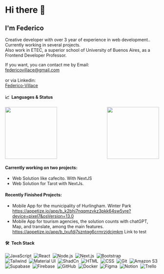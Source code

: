# Hi there 👋

<!--
**Federico-Villace/Federico-Villace** is a ✨ _special_ ✨ repository because its `README.md` (this file) appears on your GitHub profile.

Here are some ideas to get you started:

- 🔭 I’m currently working on ...
- 🌱 I’m currently learning ...
- 👯 I’m looking to collaborate on ...
- 🤔 I’m looking for help with ...
- 💬 Ask me about ...
- 📫 How to reach me: ...
- 😄 Pronouns: ...
- ⚡ Fun fact: ...
-->
## I'm Federico

Creative developer with over 3 year of experience in web development.. Currently working in several projects.
<br />
  Also work in ETEC, a superior school of University of Buenos Aires, as a Frontend Developer Professor.


If you want, you can contact me by Email:</br> <a href="mailto:federicovillace@gmail.com">federicovillace@gmail.com</a> <br></br>or via Linkedin: </br><a href="https://www.linkedin.com/in/federico-villace/">Federico-Villace</a>


#### 📈 &nbsp;Languages & Status 
<p>
<img height="170px" src="https://github-readme-stats-sigma-five.vercel.app/api/top-langs/?username=Federico-Villace&exclude_repo=,free-for-dev&layout=compact&langs_count=6&theme=radical">
  
  <img height="170px" align="right" src="https://github-readme-stats-sigma-five.vercel.app/api?username=Federico-Villace&sshow_icons=true&theme=radical&count_private=true">
</p>

#### Carrently working on two projects:
- Web Solution like cafecito. With NextJS 
- Web Solution for Tarot with NextJs.

#### Recently Finished Projects:
- Mobile App for the municipality of Hurlingham. Winter Park 
https://appetize.io/app/b_k2bhi7nqqmzvkz3pkk64sw5yre?device=pixel7&osVersion=13.0
- Mobile App for tourism agencies, the solution counts with chatGPT, Map, and translate, among the main features.
 https://appetize.io/app/b_txufdj7szntqg6crmrzjdcjmkm Link to test 
 

#### 🛠 &nbsp;Tech Stack
![JavaScript](https://img.shields.io/badge/-JavaScript-05122A?style=flat&logo=javascript)&nbsp;
![React](https://img.shields.io/badge/-React-05122A?style=flat&logo=react)&nbsp;
![Node.js](https://img.shields.io/badge/-Node.js-05122A?style=flat&logo=node.js)&nbsp;
![Next.js](https://img.shields.io/badge/-NextJs-05122A?style=flat&logo=Next.Js)&nbsp;
![Bootstrap](https://img.shields.io/badge/-Bootstrap-05122A?style=flat&logo=bootstrap&logoColor=563D7C)\
![Tailwind](https://img.shields.io/badge/-Tailwind%20CSS-38B2AC?style=flat&logo=tailwind-css&logoColor=white)&nbsp;
![Material UI](https://img.shields.io/badge/-Material%20UI-0081CB?style=flat&logo=mui&logoColor=white)&nbsp;
![ShadCn](https://img.shields.io/badge/-ShadCn-121212?style=flat&logo=shadcn&logoColor=white)&nbsp;
![HTML](https://img.shields.io/badge/-HTML-05122A?style=flat&logo=HTML5)&nbsp;
![CSS](https://img.shields.io/badge/-CSS-05122A?style=flat&logo=CSS3&logoColor=1572B6)&nbsp;
![Git](https://img.shields.io/badge/-Git-05122A?style=flat&logo=git)&nbsp;
![Amazon S3](https://img.shields.io/badge/-Amazon%20S3-569A31?style=flat&logo=amazon-s3&logoColor=white)&nbsp;
![Supabase](https://img.shields.io/badge/-Supabase-3ECF8E?style=flat&logo=supabase&logoColor=white)&nbsp;
![Firebase](https://img.shields.io/badge/-Firebase-FFCA28?style=flat&logo=firebase&logoColor=white)&nbsp;
![GitHub](https://img.shields.io/badge/-GitHub-05122A?style=flat&logo=github)&nbsp;
![Docker](https://img.shields.io/badge/-Docker-2496ED?style=flat&logo=docker&logoColor=white)&nbsp;
![Figma](https://img.shields.io/badge/-Figma-F24E1E?style=flat&logo=figma&logoColor=white)&nbsp;
![Notion](https://img.shields.io/badge/-Notion-000000?style=flat&logo=notion&logoColor=white)&nbsp;
![Trello](https://img.shields.io/badge/-Trello-0052CC?style=flat&logo=trello&logoColor=white)&nbsp;


  






